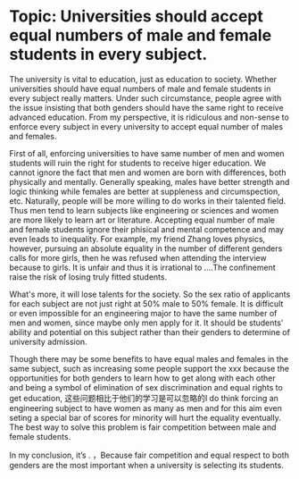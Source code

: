 # Topic: Universities should accept equal numbers of male and female students in every subject.

The university is vital to education, just as education to society. Whether universities should have equal numbers of male and female students in every subject really matters. Under such circumstance, people agree with the issue insisting that both genders should have the same right to receive advanced education. From my perspective, it is ridiculous and non-sense to enforce every subject in every university to accept equal number of males and females.

First of all, enforcing universities to have same number of men and women students will ruin the right for students to receive higer education. We cannot ignore the fact that men and women are born with differences, both physically and mentally. Generally speaking, males have better strength and logic thinking while females are better at suppleness and circumspection, etc. Naturally, people will be more willing to do works in their talented field. Thus men tend to learn subjects like engineering or sciences and women are more likely to learn art or literature. Accepting equal number of male and female students ignore their phisical and mental competence and may even leads to inequality. For example, my friend Zhang loves physics, however, pursuing an absolute equality in the number of different genders calls for more girls, then he was refused when attending the interview because to girls. It is unfair and thus it is irrational to ….The confinement raise the risk of losing truly fitted students.

What's more, it will lose talents for the society. So the sex ratio of applicants for each subject are not just right at 50% male to 50% female. It is difficult or even impossible for an engineering major to have the same number of men and women, since maybe only men apply for it. It should be students' ability and potential on this subject rather than their genders to determine of university admission. 

Though there may be some benefits to have equal males and females in the same subject, such as increasing some people support the xxx because the opportunities for both genders to learn how to get along with each other and being a symbol of elimination of sex discrimination and equal rights to get education, 这些问题相比于他们的学习是可以忽略的I do think forcing an engineering subject to have women as many as men and for this aim even seting a special bar of scores for minority will hurt the equality eventually. The best way to solve this problem is fair competition between male and female students.

In my conclusion, it’s . ，Because fair competition and equal respect to both genders are the most important when a university is selecting its students.
